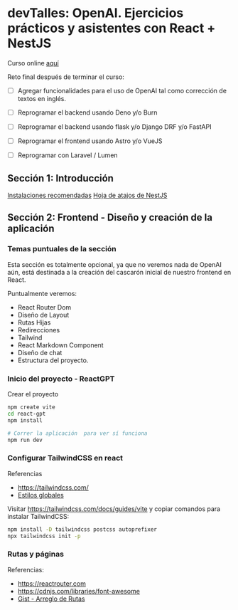 # devTalles: OpenAI. Ejercicios prácticos y asistentes con React + NestJS

Curso online [aquí](https://cursos.devtalles.com/courses/openai)

Reto final después de terminar el curso:
- [ ] Agregar funcionalidades para el uso de OpenAI tal como corrección de textos en inglés.
- [ ] Reprogramar el backend usando Deno y/o Burn
- [ ] Reprogramar el backend usando flask y/o Django DRF y/o FastAPI
- [ ] Reprogramar el frontend usando Astro y/o VueJS
- [ ] Reprogramar con Laravel / Lumen



## Sección 1: Introducción


[Instalaciones recomendadas](https://gist.github.com/Klerith/f0b6bf38f8d7103dec6079b7fea17e2f)
[Hoja de atajos de NestJS](https://github.com/Klerith/mas-talento/blob/main/nest/nest-cheatsheet.pdf)


## Sección 2: Frontend - Diseño y creación de la aplicación

### Temas puntuales de la sección

Esta sección es totalmente opcional, ya que no veremos nada de OpenAI aún, está destinada a la creación del cascarón inicial de nuestro frontend en React.

Puntualmente veremos:

- React Router Dom
- Diseño de Layout
- Rutas Hijas
- Redirecciones
- Tailwind
- React Markdown Component
- Diseño de chat
- Estructura del proyecto.

### Inicio del proyecto - ReactGPT

Crear el proyecto
```sh
npm create vite
cd react-gpt
npm install

# Correr la aplicación  para ver sí funciona
npm run dev
````

### Configurar TailwindCSS en react

Referencias
- https://tailwindcss.com/
- [Estilos globales](https://gist.github.com/Klerith/d02b770a277c4e6c8753ac02fd752837)


Visitar https://tailwindcss.com/docs/guides/vite y copiar comandos para instalar TailwindCSS:

```sh
npm install -D tailwindcss postcss autoprefixer
npx tailwindcss init -p
```

### Rutas y páginas

Referencias:
- https://reactrouter.com
- https://cdnjs.com/libraries/font-awesome
- [Gist - Arreglo de Rutas](https://gist.github.com/Klerith/2601fd211b014551f3934defdecf1c73)
